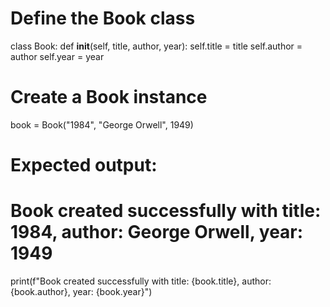 # Define the Book class
class Book:
    def __init__(self, title, author, year):
        self.title = title
        self.author = author
        self.year = year

# Create a Book instance
book = Book("1984", "George Orwell", 1949)

# Expected output:
# Book created successfully with title: 1984, author: George Orwell, year: 1949
print(f"Book created successfully with title: {book.title}, author: {book.author}, year: {book.year}")
